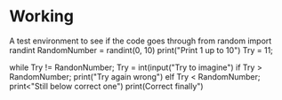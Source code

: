 # Working
A test environment to see if the code goes through
from random import randint
RandomNumber = randint(0, 10)
print("Print 1 up to 10")
Try = 11;

 while Try != RandonNumber;
Try = int(input("Try to imagine")
   if Try > RandomNumber;
       print("Try again wrong")
   elf Try < RandomNumber;
       print<"Still below correct one")
   print(Correct finally")
